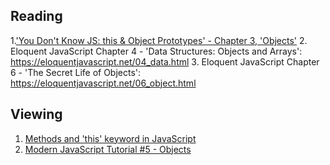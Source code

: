 ## Reading

1.['You Don't Know JS: this & Object Prototypes' - Chapter 3, 'Objects'](https://github.com/getify/You-Dont-Know-JS/blob/1st-ed/this%20%26%20object%20prototypes/ch3.md)
2. Eloquent JavaScript Chapter 4 - 'Data Structures: Objects and Arrays': https://eloquentjavascript.net/04_data.html
3. Eloquent JavaScript Chapter 6 - 'The Secret Life of Objects': https://eloquentjavascript.net/06_object.html

## Viewing

1. [Methods and 'this' keyword in JavaScript](https://www.youtube.com/watch?v=0wN-L9CG3y0)
2. [Modern JavaScript Tutorial #5 - Objects](https://www.youtube.com/watch?v=X0ipw1k7ygU)
